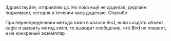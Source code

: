 Здравствуйте, отправляю дз. Но пока ещё не доделал, дедлайн поджимает, сегодня в течении часа доделаю. Спасибо

При переопределении метода swim в классе Bird, если 
создать объект eagle и вызвать метод swim, то выводит
сообщение, что Bird не плавает, а не конкреный экземпляр
